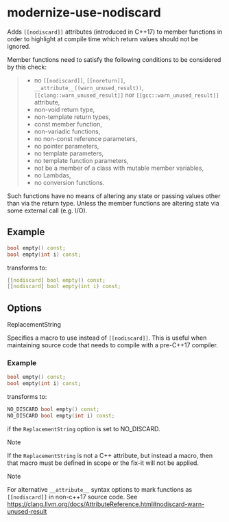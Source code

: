 # modernize-use-nodiscard

Adds `[[nodiscard]]` attributes (introduced in C++17) to member
functions in order to highlight at compile time which return values
should not be ignored.

Member functions need to satisfy the following conditions to be
considered by this check:

>   - no `[[nodiscard]]`, `[[noreturn]]`,
>     `__attribute__((warn_unused_result))`,
>     `[[clang::warn_unused_result]]` nor `[[gcc::warn_unused_result]]`
>     attribute,
>   - non-void return type,
>   - non-template return types,
>   - const member function,
>   - non-variadic functions,
>   - no non-const reference parameters,
>   - no pointer parameters,
>   - no template parameters,
>   - no template function parameters,
>   - not be a member of a class with mutable member variables,
>   - no Lambdas,
>   - no conversion functions.

Such functions have no means of altering any state or passing values
other than via the return type. Unless the member functions are altering
state via some external call (e.g. I/O).

## Example

``` c++
bool empty() const;
bool empty(int i) const;
```

transforms to:

``` c++
[[nodiscard] bool empty() const;
[[nodiscard] bool empty(int i) const;
```

## Options

<div class="option">

ReplacementString

Specifies a macro to use instead of `[[nodiscard]]`. This is useful when
maintaining source code that needs to compile with a pre-C++17 compiler.

</div>

### Example

``` c++
bool empty() const;
bool empty(int i) const;
```

transforms to:

``` c++
NO_DISCARD bool empty() const;
NO_DISCARD bool empty(int i) const;
```

if the `ReplacementString` option is set to
<span class="title-ref">NO\_DISCARD</span>.

<div class="note">

<div class="title">

Note

</div>

If the `ReplacementString` is not a C++ attribute, but instead a macro,
then that macro must be defined in scope or the fix-it will not be
applied.

</div>

<div class="note">

<div class="title">

Note

</div>

For alternative `__attribute__` syntax options to mark functions as
`[[nodiscard]]` in non-c++17 source code. See
<https://clang.llvm.org/docs/AttributeReference.html#nodiscard-warn-unused-result>

</div>
